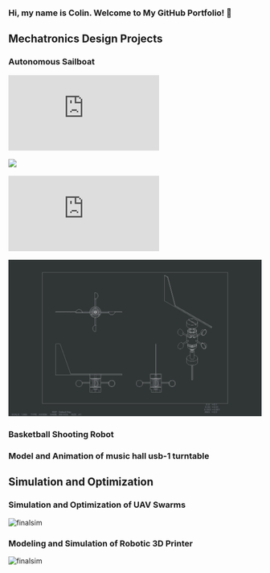 ### Hi, my name is Colin. Welcome to My GitHub Portfolio! 👋

## Mechatronics Design Projects

### Autonomous Sailboat

![Full Assembly](https://github.com/cacton77/Autonomous-Sailboat/blob/main/autonomous_sailboat_assembly.stl)

![](https://user-images.githubusercontent.com/52175303/109434473-67659f80-79ca-11eb-9ea6-5acf1c8c9d9a.png)

![Anemometer](https://github.com/cacton77/Autonomous-Sailboat/blob/main/anemometer.stl)

![](https://github.com/cacton77/Autonomous-Sailboat/blob/main/wvdrw-ass.png?raw=true)

### Basketball Shooting Robot

### Model and Animation of music hall usb-1 turntable

## Simulation and Optimization

### Simulation and Optimization of UAV Swarms

![finalsim](https://github.com/cacton77/Modeling-and-Optimization-of-UAV-Swarms/blob/main/FinalSim.gif?raw=true)

### Modeling and Simulation of Robotic 3D Printer

![finalsim](https://github.com/cacton77/Modeling-and-Simulation-of-Robotic-3D-Printer/blob/main/1ElFieldOn.gif?raw=true)

<!--
**cacton77/cacton77** is a ✨ _special_ ✨ repository because its `README.md` (this file) appears on your GitHub profile.

Here are some ideas to get you started:

- 🔭 I’m currently working on ...
- 🌱 I’m currently learning ...
- 👯 I’m looking to collaborate on ...
- 🤔 I’m looking for help with ...
- 💬 Ask me about ...
- 📫 How to reach me: ...
- 😄 Pronouns: ...
- ⚡ Fun fact: ...
-->
